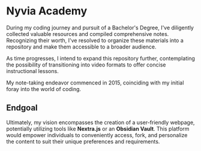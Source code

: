 # Nyvia Academy

During my coding journey and pursuit of a Bachelor's Degree, I've diligently collected valuable resources and compiled comprehensive notes. Recognizing their worth, I've resolved to organize these materials into a repository and make them accessible to a broader audience.

As time progresses, I intend to expand this repository further, contemplating the possibility of transitioning into video formats to offer concise instructional lessons.

My note-taking endeavor commenced in 2015, coinciding with my initial foray into the world of coding.

## Endgoal
Ultimately, my vision encompasses the creation of a user-friendly webpage, potentially utilizing tools like **Nextra.js** or an **Obsidian Vault**. This platform would empower individuals to conveniently access, fork, and personalize the content to suit their unique preferences and requirements.